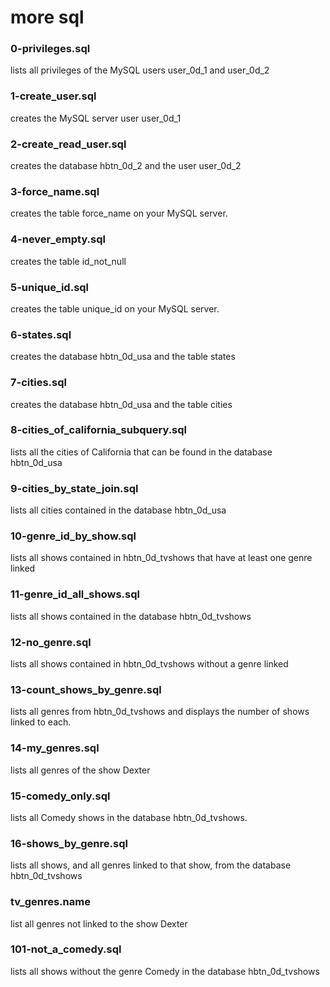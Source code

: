 # more sql
### 0-privileges.sql
lists all privileges of the MySQL users user_0d_1 and user_0d_2
### 1-create_user.sql
creates the MySQL server user user_0d_1
### 2-create_read_user.sql
creates the database hbtn_0d_2 and the user user_0d_2
### 3-force_name.sql
creates the table force_name on your MySQL server.
### 4-never_empty.sql
creates the table id_not_null
### 5-unique_id.sql
creates the table unique_id on your MySQL server.
### 6-states.sql
creates the database hbtn_0d_usa and the table states
### 7-cities.sql
creates the database hbtn_0d_usa and the table cities
### 8-cities_of_california_subquery.sql
lists all the cities of California that can be found in the database hbtn_0d_usa
### 9-cities_by_state_join.sql
lists all cities contained in the database hbtn_0d_usa
### 10-genre_id_by_show.sql
lists all shows contained in hbtn_0d_tvshows that have at least one genre linked
### 11-genre_id_all_shows.sql
lists all shows contained in the database hbtn_0d_tvshows
### 12-no_genre.sql
lists all shows contained in hbtn_0d_tvshows without a genre linked
### 13-count_shows_by_genre.sql
lists all genres from hbtn_0d_tvshows and displays the number of shows linked to each.
### 14-my_genres.sql
lists all genres of the show Dexter
### 15-comedy_only.sql
lists all Comedy shows in the database hbtn_0d_tvshows.
### 16-shows_by_genre.sql
lists all shows, and all genres linked to that show, from the database hbtn_0d_tvshows
### tv_genres.name
list all genres not linked to the show Dexter
### 101-not_a_comedy.sql
 lists all shows without the genre Comedy in the database hbtn_0d_tvshows
